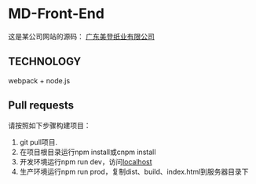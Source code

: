 # MD-Front-End
这是某公司网站的源码： [广东美登纸业有限公司](http://www.fsmeideng.com:82)

## TECHNOLOGY
webpack + node.js

## Pull requests  

请按照如下步骤构建项目：

1. git pull项目.
2. 在项目根目录运行npm install或cnpm install
3. 开发环境运行npm run dev，访问[localhost](http://localhost/)
4. 生产环境运行npm run prod，复制dist、build、index.html到服务器目录下